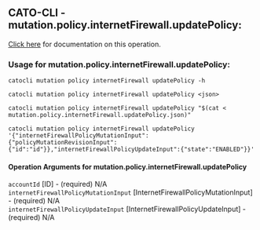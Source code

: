 
## CATO-CLI - mutation.policy.internetFirewall.updatePolicy:
[Click here](https://api.catonetworks.com/documentation/#mutation-mutation.policy.internetFirewall.updatePolicy) for documentation on this operation.

### Usage for mutation.policy.internetFirewall.updatePolicy:

`catocli mutation policy internetFirewall updatePolicy -h`

`catocli mutation policy internetFirewall updatePolicy <json>`

`catocli mutation policy internetFirewall updatePolicy "$(cat < mutation.policy.internetFirewall.updatePolicy.json)"`

`catocli mutation policy internetFirewall updatePolicy '{"internetFirewallPolicyMutationInput":{"policyMutationRevisionInput":{"id":"id"}},"internetFirewallPolicyUpdateInput":{"state":"ENABLED"}}'`


#### Operation Arguments for mutation.policy.internetFirewall.updatePolicy ####

`accountId` [ID] - (required) N/A    
`internetFirewallPolicyMutationInput` [InternetFirewallPolicyMutationInput] - (required) N/A    
`internetFirewallPolicyUpdateInput` [InternetFirewallPolicyUpdateInput] - (required) N/A    
